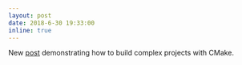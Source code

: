 ```yaml
---
layout: post
date: 2018-6-30 19:33:00
inline: true
---
```


New [post](blog/2018/cmake) demonstrating how to build complex projects with CMake.

